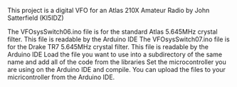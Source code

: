This project is a digital VFO for an Atlas 210X Amateur Radio by John Satterfield (KI5IDZ)

The VFOsysSwitch06.ino file is for the standard Atlas 5.645MHz crystal filter.  This file is readable by the Arduino IDE
The VFOsysSwitch07.ino file is for the Drake TR7 5.645MHz crystal filter.  This file is readable by the Arduino IDE
Load the file you want to use into a subdirectory of the same name and add all of the code from the libraries 
Set the microcontroller you are using on the Arduino IDE and compile.  You can upload the files to your micricontroller from the Arduino IDE.
